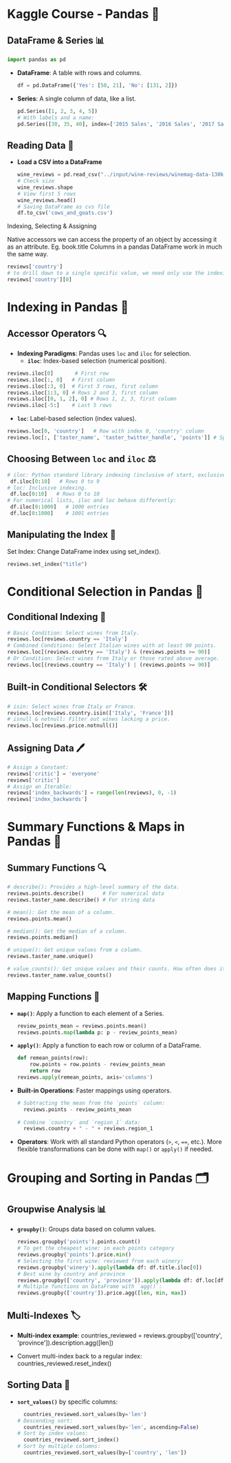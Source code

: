 # Kaggle Course - Pandas 🐼

## DataFrame & Series 📊

  ```python
  import pandas as pd
  ```

- **DataFrame**: A table with rows and columns.
  ```python
  df = pd.DataFrame({'Yes': [50, 21], 'No': [131, 2]})

- **Series**: A single column of data, like a list.
  ```python
  pd.Series([1, 2, 3, 4, 5])
  # With labels and a name:
  pd.Series([30, 35, 40], index=['2015 Sales', '2016 Sales', '2017 Sales'], name='Product A')

## Reading Data 📂
- **Load a CSV into a DataFrame**
  ```python
  wine_reviews = pd.read_csv("../input/wine-reviews/winemag-data-130k-v2.csv", index_col=0)
  # Check size
  wine_reviews.shape
  # View first 5 rows
  wine_reviews.head()
  # Saving DataFrame as cvs file
  df.to_csv('cows_and_goats.csv')

Indexing, Selecting & Assigning

Native accessors
we can access the property of an object by accessing it as an attribute. Eg. book.title
Columns in a pandas DataFrame work in much the same way. 
  ``` python
 reviews['country']
# to drill down to a single specific value, we need only use the indexing operator []
reviews['country'][0]
  ``` 


# Indexing in Pandas 🧩

## Accessor Operators 🔍

- **Indexing Paradigms**: Pandas uses `loc` and `iloc` for selection.
  - **`iloc`**: Index-based selection (numerical position).
```python
reviews.iloc[0]       # First row
reviews.iloc[:, 0]   # First column
reviews.iloc[:3, 0]  # First 3 rows, first column
reviews.iloc[1:3, 0] # Rows 2 and 3, first column
reviews.iloc[[0, 1, 2], 0] # Rows 1, 2, 3, first column
reviews.iloc[-5:]    # Last 5 rows
```
  - **`loc`**: Label-based selection (index values).
```python
reviews.loc[0, 'country']   # Row with index 0, 'country' column
reviews.loc[:, ['taster_name', 'taster_twitter_handle', 'points']] # Specific columns
```

## Choosing Between `loc` and `iloc` ⚖️

 ```python
 # iloc: Python standard library indexing (inclusive of start, exclusive of end).
  df.iloc[0:10]   # Rows 0 to 9
 # loc: Inclusive indexing.
  df.loc[0:10]   # Rows 0 to 10
 # For numerical lists, iloc and loc behave differently:
  df.iloc[0:1000]   # 1000 entries
  df.loc[0:1000]    # 1001 entries
  ```

## Manipulating the Index 🔄
Set Index: Change DataFrame index using set_index().
  ```python
  reviews.set_index("title")
  ```

# Conditional Selection in Pandas 🎯

## Conditional Indexing 📏

  ```python
  # Basic Condition: Select wines from Italy.
  reviews.loc[reviews.country == 'Italy']
  # Combined Conditions: Select Italian wines with at least 90 points.
  reviews.loc[(reviews.country == 'Italy') & (reviews.points >= 90)]
  # Or Condition: Select wines from Italy or those rated above average.
  reviews.loc[(reviews.country == 'Italy') | (reviews.points >= 90)]
  ```

## Built-in Conditional Selectors 🛠️
  ```python
  # isin: Select wines from Italy or France.
  reviews.loc[reviews.country.isin(['Italy', 'France'])]
  # isnull & notnull: Filter out wines lacking a price.
  reviews.loc[reviews.price.notnull()]
  ```

## Assigning Data 🖊️

  ```python
  # Assign a Constant:
  reviews['critic'] = 'everyone'
  reviews['critic']
  # Assign an Iterable:
  reviews['index_backwards'] = range(len(reviews), 0, -1)
  reviews['index_backwards']
  ```  

# Summary Functions & Maps in Pandas 🧮

## Summary Functions 🔍

  ```python
# describe(): Provides a high-level summary of the data.
  reviews.points.describe()      # For numerical data
  reviews.taster_name.describe() # For string data

# mean(): Get the mean of a column.
  reviews.points.mean()

# median(): Get the median of a column.
  reviews.points.median()

# unique(): Get unique values from a column.
  reviews.taster_name.unique()

# value_counts(): Get unique values and their counts. How often does it appear in the dataset
  reviews.taster_name.value_counts()
  ```

## Mapping Functions 🔄

- **`map()`**: Apply a function to each element of a Series.
  ```python
  review_points_mean = reviews.points.mean()
  reviews.points.map(lambda p: p - review_points_mean)
  ```
- **`apply()`**: Apply a function to each row or column of a DataFrame.
  ```python
  def remean_points(row):
      row.points = row.points - review_points_mean
      return row
  reviews.apply(remean_points, axis='columns')
  ```

- **Built-in Operations**: Faster mappings using operators.
  ```python
  # Subtracting the mean from the `points` column:  
    reviews.points - review_points_mean
    
  # Combine `country` and `region_1` data:  
    reviews.country + " - " + reviews.region_1
  ```

- **Operators**: Work with all standard Python operators (`>`, `<`, `==`, etc.). More flexible transformations can be done with `map()` or `apply()` if needed.

# Grouping and Sorting in Pandas 🗂️

## Groupwise Analysis 📊

- **`groupby()`**: Groups data based on column values.
    ```python
    reviews.groupby('points').points.count()
  # To get the cheapest wine: in each points category
    reviews.groupby('points').price.min()
  # Selecting the first wine: reviewed from each winery:
    reviews.groupby('winery').apply(lambda df: df.title.iloc[0])
  # Best wine by country and province
    reviews.groupby(['country', 'province']).apply(lambda df: df.loc[df.points.idxmax()])
  # Multiple functions on DataFrame with `agg()`:
    reviews.groupby(['country']).price.agg([len, min, max])
  ```
## Multi-Indexes 🏷️

- **Multi-index example**:
  countries_reviewed = reviews.groupby(['country', 'province']).description.agg([len])

- Convert multi-index back to a regular index:
  countries_reviewed.reset_index()

## Sorting Data 🔀

- **`sort_values()`** by specific columns:
  ```python
    countries_reviewed.sort_values(by='len')
  # Descending sort:
    countries_reviewed.sort_values(by='len', ascending=False)
  # Sort by index values:
    countries_reviewed.sort_index()
  # Sort by multiple columns:
    countries_reviewed.sort_values(by=['country', 'len'])
  ```